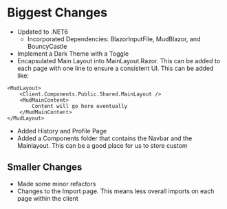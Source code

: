 # Biggest Changes
* Updated to .NET6  
    * Incorporated Dependencies: BlazorInputFile, MudBlazor, and BouncyCastle
* Implement a Dark Theme with a Toggle
* Encapsulated Main Layout into MainLayout.Razor. This can be added to each page with one line to ensure a consistent UI. This can be added like:  
```razor
<MudLayout>
    <Client.Components.Public.Shared.MainLayout /> 
    <MudMainContent>
        Content will go here eventually
    </MudMainContent>
</MudLayout>
```
* Added History and Profile Page
* Added a Components folder that contains the Navbar and the Mainlayout. This can be a good place for us to store custom 
## Smaller Changes
* Made some minor refactors
* Changes to the Import page. This means less overall imports on each page within the client